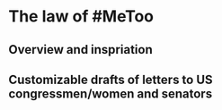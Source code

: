 # The law of #MeToo

## Overview and inspriation

## Customizable drafts of letters to US congressmen/women and senators
